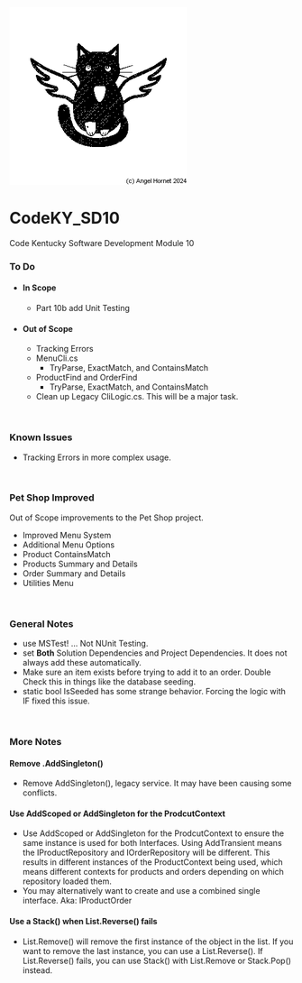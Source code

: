 ![Angel Hornet Logo](https://github.com/cjmet/CodeKy_SD09/blob/main/Angel%20Hornet%20Logo.png)
# CodeKY_SD10
Code Kentucky Software Development Module 10


### **To Do**
* #### In Scope
  * Part 10b add Unit Testing
* #### Out of Scope
  * Tracking Errors
  * MenuCli.cs
    * TryParse, ExactMatch, and ContainsMatch
  * ProductFind and OrderFind 
    * TryParse, ExactMatch, and ContainsMatch
  * Clean up Legacy CliLogic.cs.  This will be a major task.   
<p>&nbsp;</p>

### **Known Issues**
* Tracking Errors in more complex usage.  
<p>&nbsp;</p>

### **Pet Shop Improved**
Out of Scope improvements to the Pet Shop project.  
* Improved Menu System
* Additional Menu Options
* Product ContainsMatch
* Products Summary and Details
* Order Summary and Details
* Utilities Menu
<p>&nbsp;</p>


### **General Notes**
  * use MSTest! ... Not NUnit Testing.  
  * set **Both** Solution Dependencies and Project Dependencies.  It does not always add these automatically.
  * Make sure an item exists before trying to add it to an order.  Double Check this in things like the database seeding.
  * static bool IsSeeded has some strange behavior.  Forcing the logic with IF fixed this issue.
  <p>&nbsp;</p>

### **More Notes**
#### Remove .AddSingleton<ProductContext>()
  * Remove AddSingleton<ProductContext>(), legacy service.  It may have been causing some conflicts.
#### Use AddScoped or AddSingleton for the ProdcutContext
 * Use AddScoped or AddSingleton for the ProdcutContext to ensure the same instance is used for both Interfaces.  Using AddTransient means the IProductRepository and IOrderRepository will be different.  This results in different instances of the ProductContext being used, which means different contexts for products and orders depending on which repository loaded them.
 * You may alternatively want to create and use a combined single interface.  Aka: IProductOrder
 #### Use a Stack() when List.Reverse() fails
 * List.Remove() will remove the first instance of the object in the list.  If you want to remove the last instance, you can use a List.Reverse().  If List.Reverse() fails, you can use Stack() with List.Remove or Stack.Pop() instead.

 
